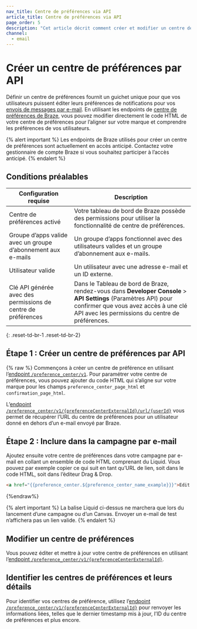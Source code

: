 ```yaml
---
nav_title: Centre de préférences via API
article_title: Centre de préférences via API
page_order: 5
description: "Cet article décrit comment créer et modifier un centre de préférences en utilisant les endpoints du centre de préférences de Braze."
channel:
  - email
---
```


# Créer un centre de préférences par API

Définir un centre de préférences fournit un guichet unique pour que vos utilisateurs puissent éditer leurs préférences de notifications pour vos [envois de messages par e-mail]({{site.baseurl}}/user_guide/message_building_by_channel/email/). En utilisant les endpoints de [centre de préférences de Braze]({{site.baseurl}}/api/endpoints/preference_center), vous pouvez modifier directement le code HTML de votre centre de préférences pour l’aligner sur votre marque et comprendre les préférences de vos utilisateurs.

{% alert important %}
Les endpoints de Braze utilisés pour créer un centre de préférences sont actuellement en accès anticipé. Contactez votre gestionnaire de compte Braze si vous souhaitez participer à l’accès anticipé.
{% endalert %}

## Conditions préalables

| Configuration requise | Description |
|---|---|
| Centre de préférences activé | Votre tableau de bord de Braze possède des permissions pour utiliser la fonctionnalité de centre de préférences. |
| Groupe d’apps valide avec un groupe d’abonnement aux e-mails | Un groupe d’apps fonctionnel avec des utilisateurs valides et un groupe d’abonnement aux e-mails. |
| Utilisateur valide | Un utilisateur avec une adresse e-mail et un ID externe. |
| Clé API générée avec des permissions de centre de préférences | Dans le Tableau de bord de Braze, rendez-vous dans **Developer Console** > **API Settings** (Paramètres API) pour confirmer que vous avez accès à une clé API avec les permissions du centre de préférences. |
{: .reset-td-br-1 .reset-td-br-2}

## Étape 1 : Créer un centre de préférences par API

{% raw %}
Commençons à créer un centre de préférence en utilisant l’[endpoint `/preference_center/v1`][1]. Pour paramétrer votre centre de préférences, vous pouvez ajouter du code HTML qui s’aligne sur votre marque pour les champs `preference_center_page_html` et `confirmation_page_html`.

L’[endpoint `/preference_center/v1/{preferenceCenterExternalId}/url/{userId}`][2] vous permet de récupérer l’URL du centre de préférences pour un utilisateur donné en dehors d’un e-mail envoyé par Braze.

## Étape 2 : Inclure dans la campagne par e-mail

Ajoutez ensuite votre centre de préférences dans votre campagne par e-mail en collant un ensemble de code HTML comprenant du Liquid. Vous pouvez par exemple copier ce qui suit en tant qu’URL de lien, soit dans le code HTML, soit dans l’éditeur Drag & Drop.  

```html
<a href="{{preference_center.${preference_center_name_example}}}">Edit your preferences</a>
```
{%endraw%}

{% alert important %}
La balise Liquid ci-dessus ne marchera que lors du lancement d’une campagne ou d’un Canvas. Envoyer un e-mail de test n’affichera pas un lien valide.
{% endalert %}

## Modifier un centre de préférences

Vous pouvez éditer et mettre à jour votre centre de préférences en utilisant l’[endpoint `/preference_center/v1/{preferenceCenterExternalId}`][3]. 

## Identifier les centres de préférences et leurs détails

Pour identifier vos centres de préférence, utilisez l’[endpoint `/preference_center/v1/{preferenceCenterExternalId}`][4] pour renvoyer les informations liées, telles que le dernier timestamp mis à jour, l’ID du centre de préférences et plus encore.

[1]: {{site.baseurl}}/api/endpoints/preference_center/post_create_preference_center/
[2]: {{site.baseurl}}/api/endpoints/preference_center/get_create_url_preference_center/
[3]: {{site.baseurl}}/api/endpoints/preference_center/put_update_preference_center/
[4]: {{site.baseurl}}/api/endpoints/preference_center/get_view_details_preference_center/ 
